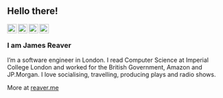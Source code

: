 ## Hello there!

<a href="https://twitter.com/jameshreaver">
  <img align="left" alt="Twitter" width="22px" src="https://cdn.jsdelivr.net/npm/simple-icons@v8/icons/twitter.svg" />
</a>
<a href="https://www.linkedin.com/in/jameshreaver/">
  <img align="left" alt="LinkedIn" width="22px" src="https://cdn.jsdelivr.net/npm/simple-icons@v8/icons/linkedin.svg" />
</a>
<a href="https://github.com/jameshreaver">
  <img align="left" alt="Github" width="22px" src="https://cdn.jsdelivr.net/npm/simple-icons@v8/icons/github.svg" />
</a>
<a href="https://medium.com/@jameshreaver">
  <img align="left" alt="Medium" width="22px" src="https://cdn.jsdelivr.net/npm/simple-icons@v8/icons/medium.svg" />
</a>
<br />

### I am James Reaver
I’m a software engineer in London. I read Computer Science at Imperial College London and worked for the British Government, Amazon and JP.Morgan. I love socialising, travelling, producing plays and radio shows.

More at [reaver.me](https://www.reaver.me)
